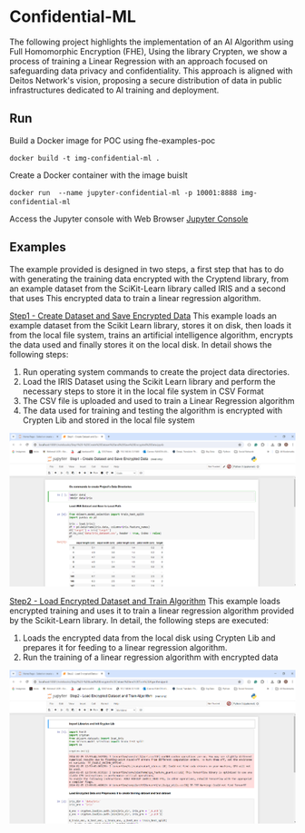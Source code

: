 #  Confidential-ML 

The following project highlights the implementation of an AI Algorithm using Full Homomorphic Encryption (FHE), Using the library Crypten, we show a process of training a Linear Regression with an approach focused on safeguarding data privacy and confidentiality. This approach is aligned with Deitos Network's vision, proposing a secure distribution of data in public infrastructures dedicated to AI training and deployment.

##  Run 

Build a Docker image for POC using fhe-examples-poc
```console
docker build -t img-confidential-ml .
```

Create a Docker container with the image buislt
```console
docker run  --name jupyter-confidential-ml -p 10001:8888 img-confidential-ml
```

Access the Jupyter console with Web Browser
[Jupyter Console](http://localhost:10001/) 

## Examples

The example provided is designed in two steps, a first step that has to do with generating the training data encrypted with the Cryptend library, from an example dataset from the SciKit-Learn library called IRIS and a second that uses This encrypted data to train a linear regression algorithm.


[Step1 - Create Dataset and Save Encrypted Data](http://localhost:10001/notebooks/Step1%20-%20Create%20Dataset%20and%20Save%20Encrypted%20Data.ipynb) This example loads an example dataset from the Scikit Learn library, stores it on disk, then loads it from the local file system, trains an artificial intelligence algorithm, encrypts the data used and finally stores it on the local disk. In detail shows the following steps:
1. Run operating system commands to create the project data directories.
2. Load the IRIS Dataset using the Scikit Learn library and perform the necessary steps to store it in the local file system in CSV Format
3. The CSV file is uploaded and used to train a Linear Regression algorithm
4. The data used for training and testing the algorithm is encrypted with Crypten Lib and stored in the local file system


![Step1 - Create Dataset and Save Encrypted Data](assets/crypten-1.png)


[Step2 - Load Encrypted Dataset and Train Algorithm](http://localhost:10001/notebooks/Step2%20-%20Load%20Encrypted%20Dataset%20and%20Train%20Algorithm.ipynb) This example loads encrypted training and uses it to train a linear regression algorithm provided by the Scikit-Learn library. In detail, the following steps are executed:
1. Loads the encrypted data from the local disk using Crypten Lib and prepares it for feeding to a linear regression algorithm.
2. Run the training of a linear regression algorithm with encrypted data


![Step2 - Load Encrypted Dataset and Train Algorithm](assets/crypten-2.png)

